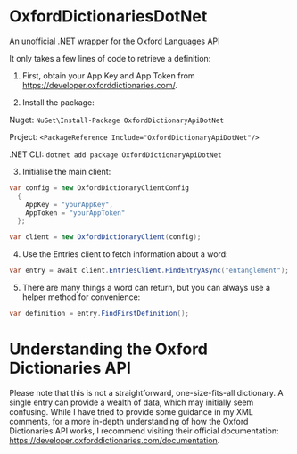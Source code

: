 # OxfordDictionariesDotNet
An unofficial .NET wrapper for the Oxford Languages API

It only takes a few lines of code to retrieve a definition:

1) First, obtain your App Key and App Token from https://developer.oxforddictionaries.com/.
   
2) Install the package:
   
Nuget: ```NuGet\Install-Package OxfordDictionaryApiDotNet```

Project: ```<PackageReference Include="OxfordDictionaryApiDotNet"/>```

.NET CLI: ```dotnet add package OxfordDictionaryApiDotNet```

3) Initialise the main client:

```csharp
var config = new OxfordDictionaryClientConfig
  {
    AppKey = "yourAppKey",
    AppToken = "yourAppToken"
  };

var client = new OxfordDictionaryClient(config);
```
4) Use the Entries client to fetch information about a word:

```csharp
var entry = await client.EntriesClient.FindEntryAsync("entanglement");
```

5) There are many things a word can return, but you can always use a helper method for convenience:

```csharp
var definition = entry.FindFirstDefinition();
```

# Understanding the Oxford Dictionaries API
Please note that this is not a straightforward, one-size-fits-all dictionary. A single entry can provide a wealth of data, which may initially seem confusing.
While I have tried to provide some guidance in my XML comments, for a more in-depth understanding of how the Oxford Dictionaries API works,
I recommend visiting their official documentation: https://developer.oxforddictionaries.com/documentation.

